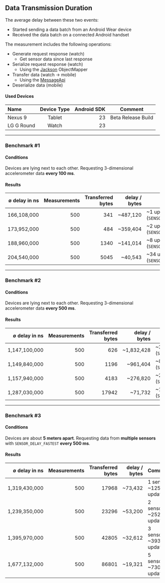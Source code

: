 ## Data Transmission Duration
The average delay between these two events:
- Started sending a data batch from an Android Wear device
- Received the data batch on a connected Android handset

The measurement includes the following operations:
- Generate request response (watch)
  - Get sensor data since last response
- Serialize request response (watch)
  - Using the [Jackson](https://github.com/FasterXML/jackson-databind) ObjectMapper
- Transfer data (watch → mobile)
  - Using the [MessageApi](https://developers.google.com/android/reference/com/google/android/gms/wearable/MessageApi)
- Deserialize data (mobile)

#### Used Devices
 Name          | Device Type     | Android SDK  | Comment 
 :------------ | :-------------: | -----------: | -------
Nexus 9        | Tablet          |   23         | Beta Release Build
LG G Round     | Watch           |   23         | 

---

### Benchmark #1

#### Conditions
Devices are lying next to each other. Requesting 3-dimensional accelerometer data **every 100 ms**.

#### Results
 ∅ delay in ns    | Measurements  | Transferred bytes | delay / bytes  | Comment 
 ---------------: | ------------: | ----------------: | -------------: | -------
166,108,000       |  500          | 341               | ~487,120        | ~1 update (`SENSOR_DELAY_NORMAL`)
173,952,000       |  500          | 484               | ~359,404        | ~2 updates (`SENSOR_DELAY_UI`)
188,960,000       |  500          | 1340              | ~141,014        | ~8 updates (`SENSOR_DELAY_GAME`)
204,540,000       |  500          | 5045              | ~40,543         | ~34 updates (`SENSOR_DELAY_FASTEST`)

---

### Benchmark #2

#### Conditions
Devices are lying next to each other. Requesting 3-dimensional accelerometer data **every 500 ms**.

#### Results
 ∅ delay in ns    | Measurements  | Transferred bytes | delay / bytes  | Comment 
 ---------------: | ------------: | ----------------: | -------------: | -------
1,147,100,000     |  500          | 626               | ~1,832,428     | ~3 updates (`SENSOR_DELAY_NORMAL`)
1,149,840,000     |  500          | 1196              | ~961,404       | ~8 updates (`SENSOR_DELAY_UI`)
1,157,940,000     |  500          | 4183              | ~276,820       | ~28 updates (`SENSOR_DELAY_GAME`)
1,287,030,000     |  500          | 17942             | ~71,732        | ~125 updates (`SENSOR_DELAY_FASTEST`)

---

### Benchmark #3

#### Conditions
Devices are about **5 meters apart**. Requesting data from **multiple sensors** with `SENSOR_DELAY_FASTEST` **every 500 ms**.

#### Results
 ∅ delay in ns    | Measurements  | Transferred bytes | delay / bytes  | Comment 
 ---------------: | ------------: | ----------------: | -------------: | -------
1,319,430,000     |  500          | 17968             | ~73,432        | 1 sensor, ~125 updates
1,239,350,000     |  500          | 23296             | ~53,200        | 2 sensors, ~252 updates
1,395,970,000     |  500          | 42805             | ~32,612        | 3 sensors, ~393 updates
1,677,132,000     |  500          | 86801             | ~19,321        | 5 sensors, ~730 updates


